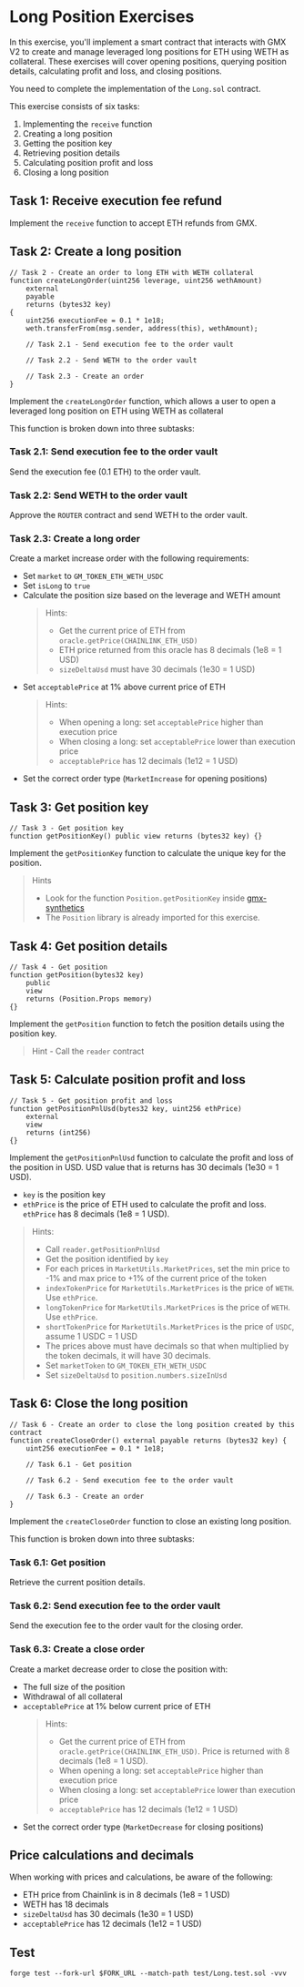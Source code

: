 # Long Position Exercises

In this exercise, you'll implement a smart contract that interacts with GMX V2 to create and manage leveraged long positions for ETH using WETH as collateral. These exercises will cover opening positions, querying position details, calculating profit and loss, and closing positions.

You need to complete the implementation of the `Long.sol` contract.

This exercise consists of six tasks:

1. Implementing the `receive` function
2. Creating a long position
3. Getting the position key
4. Retrieving position details
5. Calculating position profit and loss
6. Closing a long position

## Task 1: Receive execution fee refund

Implement the `receive` function to accept ETH refunds from GMX.

## Task 2: Create a long position

```solidity
// Task 2 - Create an order to long ETH with WETH collateral
function createLongOrder(uint256 leverage, uint256 wethAmount)
    external
    payable
    returns (bytes32 key)
{
    uint256 executionFee = 0.1 * 1e18;
    weth.transferFrom(msg.sender, address(this), wethAmount);

    // Task 2.1 - Send execution fee to the order vault

    // Task 2.2 - Send WETH to the order vault

    // Task 2.3 - Create an order
}
```

Implement the `createLongOrder` function, which allows a user to open a leveraged long position on ETH using WETH as collateral

This function is broken down into three subtasks:

### Task 2.1: Send execution fee to the order vault

Send the execution fee (0.1 ETH) to the order vault.

### Task 2.2: Send WETH to the order vault

Approve the `ROUTER` contract and send WETH to the order vault.

### Task 2.3: Create a long order

Create a market increase order with the following requirements:

- Set `market` to `GM_TOKEN_ETH_WETH_USDC`
- Set `isLong` to `true`
- Calculate the position size based on the leverage and WETH amount
  > Hints:
  >
  > - Get the current price of ETH from `oracle.getPrice(CHAINLINK_ETH_USD)`
  > - ETH price returned from this oracle has 8 decimals (1e8 = 1 USD)
  > - `sizeDeltaUsd` must have 30 decimals (1e30 = 1 USD)
- Set `acceptablePrice` at 1% above current price of ETH
  > Hints:
  >
  > - When opening a long: set `acceptablePrice` higher than execution price
  > - When closing a long: set `acceptablePrice` lower than execution price
  > - `acceptablePrice` has 12 decimals (1e12 = 1 USD)
- Set the correct order type (`MarketIncrease` for opening positions)

## Task 3: Get position key

```solidity
// Task 3 - Get position key
function getPositionKey() public view returns (bytes32 key) {}
```

Implement the `getPositionKey` function to calculate the unique key for the position.

> Hints
>
> - Look for the function `Position.getPositionKey` inside [gmx-synthetics](https://github.com/gmx-io/gmx-synthetics/blob/caf3dd8b51ad9ad27b0a399f668e3016fd2c14df/contracts/position/Position.sol#L191-L194)
> - The `Position` library is already imported for this exercise.

## Task 4: Get position details

```solidity
// Task 4 - Get position
function getPosition(bytes32 key)
    public
    view
    returns (Position.Props memory)
{}
```

Implement the `getPosition` function to fetch the position details using the position key.

> Hint - Call the `reader` contract

## Task 5: Calculate position profit and loss

```solidity
// Task 5 - Get position profit and loss
function getPositionPnlUsd(bytes32 key, uint256 ethPrice)
    external
    view
    returns (int256)
{}
```

Implement the `getPositionPnlUsd` function to calculate the profit and loss of the position in USD. USD value that is returns has 30 decimals (1e30 = 1 USD).

- `key` is the position key
- `ethPrice` is the price of ETH used to calculate the profit and loss. `ethPrice` has 8 decimals (1e8 = 1 USD).

> Hints:
>
> - Call `reader.getPositionPnlUsd`
> - Get the position identified by `key`
> - For each prices in `MarketUtils.MarketPrices`, set the min price to -1% and max price to +1% of the current price of the token
> - `indexTokenPrice` for `MarketUtils.MarketPrices` is the price of `WETH`. Use `ethPrice`.
> - `longTokenPrice` for `MarketUtils.MarketPrices` is the price of `WETH`. Use `ethPrice`.
> - `shortTokenPrice` for `MarketUtils.MarketPrices` is the price of `USDC`, assume 1 USDC = 1 USD
> - The prices above must have decimals so that when multiplied by the token decimals, it will have 30 decimals.
> - Set `marketToken` to `GM_TOKEN_ETH_WETH_USDC`
> - Set `sizeDeltaUsd` to `position.numbers.sizeInUsd`

## Task 6: Close the long position

```solidity
// Task 6 - Create an order to close the long position created by this contract
function createCloseOrder() external payable returns (bytes32 key) {
    uint256 executionFee = 0.1 * 1e18;

    // Task 6.1 - Get position

    // Task 6.2 - Send execution fee to the order vault

    // Task 6.3 - Create an order
}
```

Implement the `createCloseOrder` function to close an existing long position.

This function is broken down into three subtasks:

### Task 6.1: Get position

Retrieve the current position details.

### Task 6.2: Send execution fee to the order vault

Send the execution fee to the order vault for the closing order.

### Task 6.3: Create a close order

Create a market decrease order to close the position with:

- The full size of the position
- Withdrawal of all collateral
- `acceptablePrice` at 1% below current price of ETH
  > Hints:
  >
  > - Get the current price of ETH from `oracle.getPrice(CHAINLINK_ETH_USD)`. Price is returned with 8 decimals (1e8 = 1 USD).
  > - When opening a long: set `acceptablePrice` higher than execution price
  > - When closing a long: set `acceptablePrice` lower than execution price
  > - `acceptablePrice` has 12 decimals (1e12 = 1 USD)
- Set the correct order type (`MarketDecrease` for closing positions)

## Price calculations and decimals

When working with prices and calculations, be aware of the following:

- ETH price from Chainlink is in 8 decimals (1e8 = 1 USD)
- WETH has 18 decimals
- `sizeDeltaUsd` has 30 decimals (1e30 = 1 USD)
- `acceptablePrice` has 12 decimals (1e12 = 1 USD)

## Test

```shell
forge test --fork-url $FORK_URL --match-path test/Long.test.sol -vvv
```
